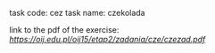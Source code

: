 task code: cez
task name: czekolada

link to the pdf of the exercise: *https://oij.edu.pl/oij15/etap2/zadania/cze/czezad.pdf*